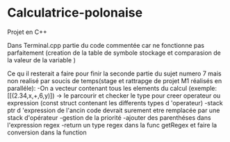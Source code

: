 # Calculatrice-polonaise
Projet en C++

Dans Terminal.cpp partie du code commentée car ne fonctionne pas parfaitement (creation de la table de symbole stockage et comparasion de la valeur de la variable )

Ce qu il resterait a faire pour finir la seconde partie du sujet numero 7 mais non realisé par soucis de temps(stage et rattrapge de projet M1 réalisés en paralléle):
-On a vecteur contenant tous les elements du calcul (exemple: [[(2.34,x,+,6,y)]) -> le parcourir et checker le type pour creer operateur ou expression (const struct contenant les differents types d 'operateur)
-stack ptr d 'expression de l'ancin code devrait surement etre remplacée par une stack d'opérateur
-gestion de la priorité
-ajouter des parenthéses dans l'expression regex
-return un type regex dans la func getRegex et faire la conversion dans la function
